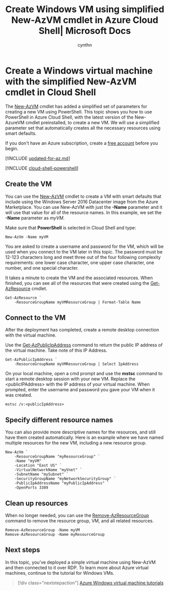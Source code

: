 ﻿---
title: Create Windows VM using simplified New-AzVM cmdlet in Azure Cloud Shell| Microsoft Docs
description: Quickly learn to create Windows virtual machines with the simplified New-AzVM cmdlet in Azure Cloud Shell.
services: virtual-machines-windows
documentationcenter: virtual-machines
author: cynthn
manager: jeconnoc
editor: tysonn
tags: azure-resource-manager

ms.assetid: 
ms.service: virtual-machines-windows
ms.devlang: na
ms.topic: article
ms.tgt_pltfrm: vm-windows
ms.workload: infrastructure
ms.date: 12/12/2017
ms.author: cynthn
ROBOTS: NOINDEX

---

# Create a Windows virtual machine with the simplified New-AzVM cmdlet in Cloud Shell 

The [New-AzVM](https://docs.microsoft.com/powershell/module/az.compute/new-azvm?view=azurermps-6.8.1) cmdlet has added a simplified set of parameters for creating a new VM using PowerShell. This topic shows you how to use PowerShell in Azure Cloud Shell, with the latest version of the New-AzureVM cmdlet preinstalled, to create a new VM. We will use a simplified parameter set that automatically creates all the necessary resources using smart defaults. 

If you don't have an Azure subscription, create a [free account](https://azure.microsoft.com/free/?WT.mc_id=A261C142F) before you begin.

[!INCLUDE [updated-for-az.md](../../../includes/updated-for-az.md)]

[!INCLUDE [cloud-shell-powershell](../../../includes/cloud-shell-powershell.md)]


## Create the VM

You can use the [New-AzVM](https://docs.microsoft.com/powershell/module/az.compute/new-azvm?view=azurermps-6.8.1) cmdlet to create a VM with smart defaults that include using the Windows Server 2016 Datacenter image from the Azure Marketplace. You can use New-AzVM with just the **-Name** parameter and it will use that value for all of the resource names. In this example, we set the **-Name** parameter as *myVM*. 

Make sure that **PowerShell** is selected in Cloud Shell and type:

```azurepowershell-interactive
New-AzVm -Name myVM
```

You are asked to create a username and password for the VM, which will be used when you connect to the VM later in this topic. The password must be 12-123 characters long and meet three out of the four following complexity requirements: one lower case character, one upper case character, one number, and one special character.

It takes a minute to create the VM and the associated resources. When finished, you can see all of the resources that were created using the [Get-AzResource](https://docs.microsoft.com/powershell/module/az.resources/get-azresource) cmdlet.

```azurepowershell-interactive
Get-AzResource `
	-ResourceGroupName myVMResourceGroup | Format-Table Name
```

## Connect to the VM

After the deployment has completed, create a remote desktop connection with the virtual machine.

Use the [Get-AzPublicIpAddress](https://docs.microsoft.com/powershell/module/az.network/get-azpublicipaddress) command to return the public IP address of the virtual machine. Take note of this IP Address.

```azurepowershell-interactive
Get-AzPublicIpAddress `
	-ResourceGroupName myVMResourceGroup | Select IpAddress
```

On your local machine, open a cmd prompt and use the **mstsc** command to start a remote desktop session with your new VM. Replace the &lt;publicIPAddress&gt; with the IP address of your virtual machine. When prompted, enter the username and password you gave your VM when it was created.

```
mstsc /v:<publicIpAddress>
```
## Specify different resource names

You can also provide more descriptive names for the resources, and still have them created automatically. Here is an example where we have named multiple resources for the new VM, including a new resource group.

```azurepowershell-interactive
New-AzVm `
    -ResourceGroupName "myResourceGroup" `
    -Name "myVM" `
    -Location "East US" `
    -VirtualNetworkName "myVnet" `
    -SubnetName "mySubnet" `
    -SecurityGroupName "myNetworkSecurityGroup" `
    -PublicIpAddressName "myPublicIpAddress" `
    -OpenPorts 3389
```

## Clean up resources

When no longer needed, you can use the [Remove-AzResourceGroup](https://docs.microsoft.com/powershell/module/az.resources/remove-azresourcegroup) command to remove the resource group, VM, and all related resources.

```azurepowershell-interactive
Remove-AzResourceGroup -Name myVM
Remove-AzResourceGroup -Name myResourceGroup
```

## Next steps

In this topic, you’ve deployed a simple virtual machine using New-AzVM and then connected to it over RDP. To learn more about Azure virtual machines, continue to the tutorial for Windows VMs.

> [!div class="nextstepaction"]
> [Azure Windows virtual machine tutorials](./tutorial-manage-vm.md)
